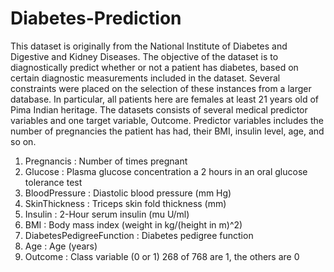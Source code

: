 # Diabetes-Prediction

This dataset is originally from the National Institute of Diabetes and Digestive and Kidney Diseases. The objective of the dataset is to diagnostically predict whether or not a patient has diabetes, based on certain diagnostic measurements included in the dataset. Several constraints were placed on the selection of these instances from a larger database. In particular, all patients here are females at least 21 years old of Pima Indian heritage.
The datasets consists of several medical predictor variables and one target variable, Outcome. Predictor variables includes the number of pregnancies the patient has had, their BMI, insulin level, age, and so on.



1. Pregnancis : Number of times pregnant
2. Glucose : Plasma glucose concentration a 2 hours in an oral glucose tolerance test
3. BloodPressure : Diastolic blood pressure (mm Hg)
4. SkinThickness : Triceps skin fold thickness (mm)
5. Insulin : 2-Hour serum insulin (mu U/ml)
6. BMI : Body mass index (weight in kg/(height in m)^2)
7. DiabetesPedigreeFunction : Diabetes pedigree function
8. Age : Age (years)
9. Outcome : Class variable (0 or 1) 268 of 768 are 1, the others are 0
